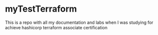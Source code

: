 # myTestTerraform
This is a repo with all my documentation and labs when I was studying for achieve hashicorp terraform associate certification
